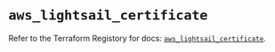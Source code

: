 # `aws_lightsail_certificate`

Refer to the Terraform Registory for docs: [`aws_lightsail_certificate`](https://registry.terraform.io/providers/hashicorp/aws/5.5.0/docs/resources/lightsail_certificate).
